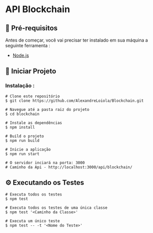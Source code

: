 # API Blockchain

## 📌 Pré-requisitos
Antes de começar, você vai precisar ter instalado em sua máquina a seguinte ferramenta :

- [Node.js](https://nodejs.org/en)

## 🚀 Iniciar Projeto

### Instalação :
    # Clone este repositório
    $ git clone https://github.com/AlexandreLoiola/Blockchain.git

    # Navegue até a pasta raiz do projeto
    $ cd blockchain

    # Instale as dependências
    $ npm install

    # Build o projeto
    $ npm run build

    # Inicie a aplicação
    $ npm run start

    # O servidor inciará na porta: 3000
    # Caminho da Api - http://localhost:3000/api/blockchain/

## ⚙️ Executando os Testes

    # Executa todos os testes
    $ npm test

    # Executa todos os testes de uma única classe
    $ npm test '<Caminho da Classe>'

    # Executa um único teste
    $ npm test -- -t '<Nome do Teste>'
    
